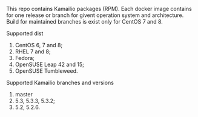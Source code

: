 This repo contains Kamailio packages (RPM). Each docker image contains for one release or branch for givent operation system and architecture.
Build for maintained branches is exist only for CentOS 7 and 8.

Supported dist
1) CentOS 6, 7 and 8;
2) RHEL 7 and 8;
3) Fedora;
4) OpenSUSE Leap 42 and 15;
4) OpenSUSE Tumbleweed.

Supported Kamailio branches and versions
1) master
2) 5.3, 5.3.3, 5.3.2;
3) 5.2, 5.2.6.
